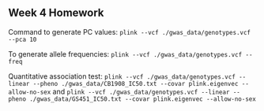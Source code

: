 ## Week 4 Homework

Command to generate PC values: `plink --vcf ./gwas_data/genotypes.vcf --pca 10`

To generate allele frequencies: `plink --vcf ./gwas_data/genotypes.vcf --freq`

Quantitative association test: `plink --vcf ./gwas_data/genotypes.vcf --linear --pheno ./gwas_data/CB1908_IC50.txt --covar plink.eigenvec --allow-no-sex` and `plink --vcf ./gwas_data/genotypes.vcf --linear --pheno ./gwas_data/GS451_IC50.txt --covar plink.eigenvec --allow-no-sex`

